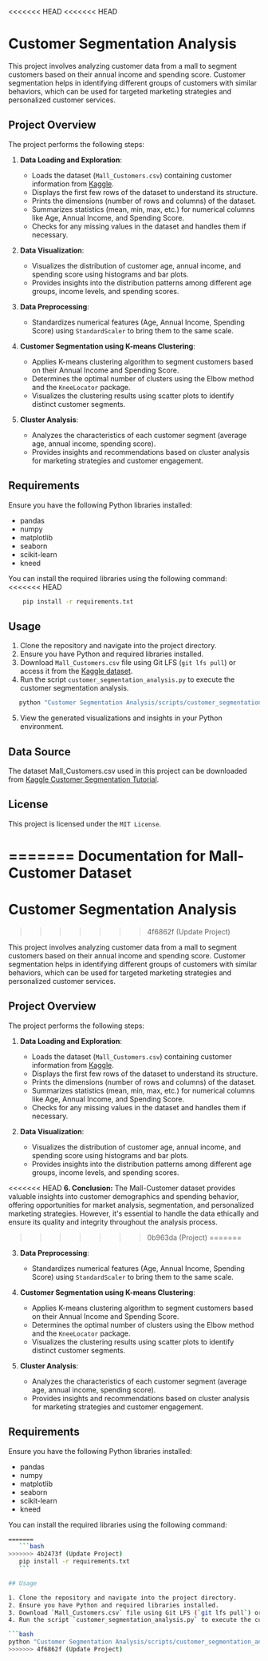 <<<<<<< HEAD
<<<<<<< HEAD
# Customer Segmentation Analysis

This project involves analyzing customer data from a mall to segment customers based on their annual income and spending score. Customer segmentation helps in identifying different groups of customers with similar behaviors, which can be used for targeted marketing strategies and personalized customer services.

## Project Overview

The project performs the following steps:

1. **Data Loading and Exploration**: 
   - Loads the dataset (`Mall_Customers.csv`) containing customer information from [Kaggle](https://www.kaggle.com/datasets/vjchoudhary7/customer-segmentation-tutorial-in-python).
   - Displays the first few rows of the dataset to understand its structure.
   - Prints the dimensions (number of rows and columns) of the dataset.
   - Summarizes statistics (mean, min, max, etc.) for numerical columns like Age, Annual Income, and Spending Score.
   - Checks for any missing values in the dataset and handles them if necessary.

2. **Data Visualization**:
   - Visualizes the distribution of customer age, annual income, and spending score using histograms and bar plots.
   - Provides insights into the distribution patterns among different age groups, income levels, and spending scores.

3. **Data Preprocessing**:
   - Standardizes numerical features (Age, Annual Income, Spending Score) using `StandardScaler` to bring them to the same scale.

4. **Customer Segmentation using K-means Clustering**:
   - Applies K-means clustering algorithm to segment customers based on their Annual Income and Spending Score.
   - Determines the optimal number of clusters using the Elbow method and the `KneeLocator` package.
   - Visualizes the clustering results using scatter plots to identify distinct customer segments.

5. **Cluster Analysis**:
   - Analyzes the characteristics of each customer segment (average age, annual income, spending score).
   - Provides insights and recommendations based on cluster analysis for marketing strategies and customer engagement.

## Requirements

Ensure you have the following Python libraries installed:
- pandas
- numpy
- matplotlib
- seaborn
- scikit-learn
- kneed

You can install the required libraries using the following command:
<<<<<<< HEAD
```bash
    pip install -r requirements.txt
```

## Usage

1. Clone the repository and navigate into the project directory.
2. Ensure you have Python and required libraries installed.
3. Download `Mall_Customers.csv` file using Git LFS (`git lfs pull`) or access it from the [Kaggle dataset](https://www.kaggle.com/datasets/vjchoudhary7/customer-segmentation-tutorial-in-python).
4. Run the script `customer_segmentation_analysis.py` to execute the customer segmentation analysis.
```bash
   python "Customer Segmentation Analysis/scripts/customer_segmentation_analysis.py"
```
5. View the generated visualizations and insights in your Python environment.

## Data Source

The dataset Mall_Customers.csv used in this project can be downloaded from [Kaggle Customer Segmentation Tutorial](https://www.kaggle.com/datasets/vjchoudhary7/customer-segmentation-tutorial-in-python).

## License
This project is licensed under the `MIT License`.

=======
**Documentation for Mall-Customer Dataset**
=======
# Customer Segmentation Analysis
>>>>>>> 4f6862f (Update Project)

This project involves analyzing customer data from a mall to segment customers based on their annual income and spending score. Customer segmentation helps in identifying different groups of customers with similar behaviors, which can be used for targeted marketing strategies and personalized customer services.

## Project Overview

The project performs the following steps:

1. **Data Loading and Exploration**: 
   - Loads the dataset (`Mall_Customers.csv`) containing customer information from [Kaggle](https://www.kaggle.com/datasets/vjchoudhary7/customer-segmentation-tutorial-in-python).
   - Displays the first few rows of the dataset to understand its structure.
   - Prints the dimensions (number of rows and columns) of the dataset.
   - Summarizes statistics (mean, min, max, etc.) for numerical columns like Age, Annual Income, and Spending Score.
   - Checks for any missing values in the dataset and handles them if necessary.

2. **Data Visualization**:
   - Visualizes the distribution of customer age, annual income, and spending score using histograms and bar plots.
   - Provides insights into the distribution patterns among different age groups, income levels, and spending scores.

<<<<<<< HEAD
**6. Conclusion:**
The Mall-Customer dataset provides valuable insights into customer demographics and spending behavior, offering opportunities for market analysis, segmentation, and personalized marketing strategies. However, it's essential to handle the data ethically and ensure its quality and integrity throughout the analysis process.
>>>>>>> 0b963da (Project)
=======
3. **Data Preprocessing**:
   - Standardizes numerical features (Age, Annual Income, Spending Score) using `StandardScaler` to bring them to the same scale.

4. **Customer Segmentation using K-means Clustering**:
   - Applies K-means clustering algorithm to segment customers based on their Annual Income and Spending Score.
   - Determines the optimal number of clusters using the Elbow method and the `KneeLocator` package.
   - Visualizes the clustering results using scatter plots to identify distinct customer segments.

5. **Cluster Analysis**:
   - Analyzes the characteristics of each customer segment (average age, annual income, spending score).
   - Provides insights and recommendations based on cluster analysis for marketing strategies and customer engagement.

## Requirements

Ensure you have the following Python libraries installed:
- pandas
- numpy
- matplotlib
- seaborn
- scikit-learn
- kneed

You can install the required libraries using the following command:
 ```bash
=======
    ```bash
>>>>>>> 4b2473f (Update Project)
    pip install -r requirements.txt
    ```

## Usage

1. Clone the repository and navigate into the project directory.
2. Ensure you have Python and required libraries installed.
3. Download `Mall_Customers.csv` file using Git LFS (`git lfs pull`) or access it from the [Kaggle dataset](https://www.kaggle.com/datasets/vjchoudhary7/customer-segmentation-tutorial-in-python).
4. Run the script `customer_segmentation_analysis.py` to execute the customer segmentation analysis.

```bash
python "Customer Segmentation Analysis/scripts/customer_segmentation_analysis.py"
>>>>>>> 4f6862f (Update Project)

